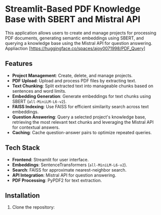 # Streamlit-Based PDF Knowledge Base with SBERT and Mistral API

This application allows users to create and manage projects for processing PDF documents, generating semantic embeddings using SBERT, and querying a knowledge base using the Mistral API for question answering.
Appliaction [https://huggingface.co/spaces/ajoy0071998/PDF_Query]
## Features

- **Project Management**: Create, delete, and manage projects.
- **PDF Upload**: Upload and process PDF files by extracting text.
- **Text Chunking**: Split extracted text into manageable chunks based on sentences and word limits.
- **Embedding Generation**: Generate embeddings for text chunks using SBERT (`all-MiniLM-L6-v2`).
- **FAISS Indexing**: Use FAISS for efficient similarity search across text embeddings.
- **Question Answering**: Query a selected project's knowledge base, retrieving the most relevant text chunks and leveraging the Mistral API for contextual answers.
- **Caching**: Cache question-answer pairs to optimize repeated queries.

## Tech Stack

- **Frontend**: Streamlit for user interface.
- **Embeddings**: SentenceTransformers (`all-MiniLM-L6-v2`).
- **Search**: FAISS for approximate nearest-neighbor search.
- **API Integration**: Mistral API for question answering.
- **PDF Processing**: PyPDF2 for text extraction.

## Installation

1. Clone the repository:

